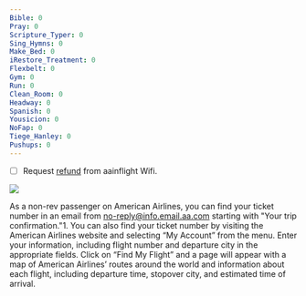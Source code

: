 ```yaml
---
Bible: 0
Pray: 0
Scripture_Typer: 0
Sing_Hymns: 0
Make_Bed: 0
iRestore_Treatment: 0
Flexbelt: 0
Gym: 0
Run: 0
Clean_Room: 0
Headway: 0
Spanish: 0
Yousicion: 0
NoFap: 0
Tiege_Hanley: 0
Pushups: 0
---
```


- [ ] Request [refund](https://www.aa.com/i18n/customer-service/contact-american/receipts-and-refunds.jsp) from aainflight Wifi.

![](https://i.imgur.com/57GRhzU.png)

As a non-rev passenger on American Airlines, you can find your ticket number in an email from no-reply@info.email.aa.com starting with "Your trip confirmation."1. You can also find your ticket number by visiting the American Airlines website and selecting “My Account” from the menu. Enter your information, including flight number and departure city in the appropriate fields. Click on “Find My Flight” and a page will appear with a map of American Airlines’ routes around the world and information about each flight, including departure time, stopover city, and estimated time of arrival.